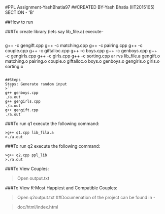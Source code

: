 #PPL Assignment-YashBhatia97
##CREATED BY-Yash Bhatia (IIT2015105) SECTION - 'B'

##How to run

###To create library (lets say lib_file.a) execute-
>```
g++ -c gengift.cpp
g++ -c matching.cpp
g++ -c pairing.cpp
g++ -c couple.cpp
g++ -c giftalloc.cpp
g++ -c boys.cpp
g++ -c genboys.cpp
g++ -c gengirls.cpp
g++ -c girls.cpp
g++ -c sorting.cpp
ar rvs lib_file.a gengift.o matching.o pairing.o couple.o giftalloc.o boys.o genboys.o gengirls.o girls.o sorting.o
```

##Steps
Steps: Generate random input
>```	 
g++ genboys.cpp
./a.out
g++ gengirls.cpp
./a.out
g++ gengift.cpp
./a.out
```
###To run q1 execute the following command:
```
>g++ q1.cpp lib_fila.a
>./a.out
```
###To run q2 execute the following command:
```
>g++ q2.cpp ppl_lib
>./a.out
```
###To View Couples:
>Open output.txt

###To View K-Most Happiest and Compatible Couples:
>Open q2output.txt 
##Documenation of the project can be found in -

>doc/html/index.html

